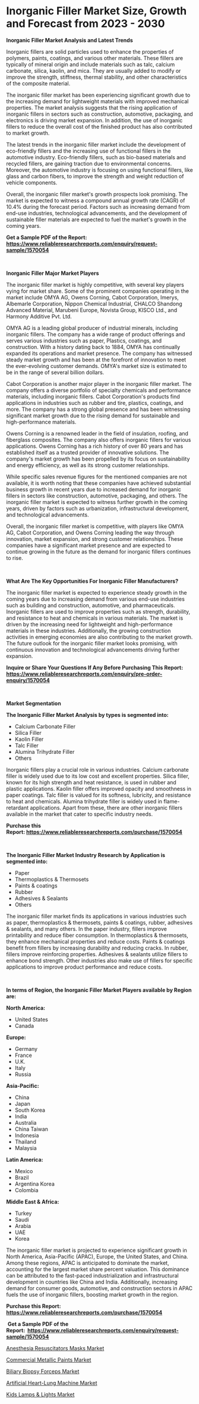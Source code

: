 <p><h1>Inorganic Filler Market Size, Growth and Forecast from 2023 - 2030</h1></p><p><strong>Inorganic Filler Market Analysis and Latest Trends</strong></p>
<p><p>Inorganic fillers are solid particles used to enhance the properties of polymers, paints, coatings, and various other materials. These fillers are typically of mineral origin and include materials such as talc, calcium carbonate, silica, kaolin, and mica. They are usually added to modify or improve the strength, stiffness, thermal stability, and other characteristics of the composite material.</p><p>The inorganic filler market has been experiencing significant growth due to the increasing demand for lightweight materials with improved mechanical properties. The market analysis suggests that the rising application of inorganic fillers in sectors such as construction, automotive, packaging, and electronics is driving market expansion. In addition, the use of inorganic fillers to reduce the overall cost of the finished product has also contributed to market growth.</p><p>The latest trends in the inorganic filler market include the development of eco-friendly fillers and the increasing use of functional fillers in the automotive industry. Eco-friendly fillers, such as bio-based materials and recycled fillers, are gaining traction due to environmental concerns. Moreover, the automotive industry is focusing on using functional fillers, like glass and carbon fibers, to improve the strength and weight reduction of vehicle components.</p><p>Overall, the inorganic filler market's growth prospects look promising. The market is expected to witness a compound annual growth rate (CAGR) of 10.4% during the forecast period. Factors such as increasing demand from end-use industries, technological advancements, and the development of sustainable filler materials are expected to fuel the market's growth in the coming years.</p></p>
<p><strong>Get a Sample PDF of the Report:&nbsp; <a href="https://www.reliableresearchreports.com/enquiry/request-sample/1570054">https://www.reliableresearchreports.com/enquiry/request-sample/1570054</a></strong></p>
<p>&nbsp;</p>
<p><strong>Inorganic Filler Major Market Players</strong></p>
<p><p>The inorganic filler market is highly competitive, with several key players vying for market share. Some of the prominent companies operating in the market include OMYA AG, Owens Corning, Cabot Corporation, Imerys, Albemarle Corporation, Nippon Chemical Industrial, CHALCO Shandong Advanced Material, Marubeni Europe, Novista Group, KISCO Ltd., and Harmony Additive Pvt. Ltd.</p><p>OMYA AG is a leading global producer of industrial minerals, including inorganic fillers. The company has a wide range of product offerings and serves various industries such as paper, Plastics, coatings, and construction. With a history dating back to 1884, OMYA has continually expanded its operations and market presence. The company has witnessed steady market growth and has been at the forefront of innovation to meet the ever-evolving customer demands. OMYA's market size is estimated to be in the range of several billion dollars.</p><p>Cabot Corporation is another major player in the inorganic filler market. The company offers a diverse portfolio of specialty chemicals and performance materials, including inorganic fillers. Cabot Corporation's products find applications in industries such as rubber and tire, plastics, coatings, and more. The company has a strong global presence and has been witnessing significant market growth due to the rising demand for sustainable and high-performance materials.</p><p>Owens Corning is a renowned leader in the field of insulation, roofing, and fiberglass composites. The company also offers inorganic fillers for various applications. Owens Corning has a rich history of over 80 years and has established itself as a trusted provider of innovative solutions. The company's market growth has been propelled by its focus on sustainability and energy efficiency, as well as its strong customer relationships.</p><p>While specific sales revenue figures for the mentioned companies are not available, it is worth noting that these companies have achieved substantial business growth in recent years due to increased demand for inorganic fillers in sectors like construction, automotive, packaging, and others. The inorganic filler market is expected to witness further growth in the coming years, driven by factors such as urbanization, infrastructural development, and technological advancements.</p><p>Overall, the inorganic filler market is competitive, with players like OMYA AG, Cabot Corporation, and Owens Corning leading the way through innovation, market expansion, and strong customer relationships. These companies have a significant market presence and are expected to continue growing in the future as the demand for inorganic fillers continues to rise.</p></p>
<p>&nbsp;</p>
<p><strong>What Are The Key Opportunities For Inorganic Filler Manufacturers?</strong></p>
<p><p>The inorganic filler market is expected to experience steady growth in the coming years due to increasing demand from various end-use industries such as building and construction, automotive, and pharmaceuticals. Inorganic fillers are used to improve properties such as strength, durability, and resistance to heat and chemicals in various materials. The market is driven by the increasing need for lightweight and high-performance materials in these industries. Additionally, the growing construction activities in emerging economies are also contributing to the market growth. The future outlook for the inorganic filler market looks promising, with continuous innovation and technological advancements driving further expansion.</p></p>
<p><strong>Inquire or Share Your Questions If Any Before Purchasing This Report: <a href="https://www.reliableresearchreports.com/enquiry/pre-order-enquiry/1570054">https://www.reliableresearchreports.com/enquiry/pre-order-enquiry/1570054</a></strong></p>
<p>&nbsp;</p>
<p><strong>Market Segmentation</strong></p>
<p><strong>The Inorganic Filler Market Analysis by types is segmented into:</strong></p>
<p><ul><li>Calcium Carbonate Filler</li><li>Silica Filler</li><li>Kaolin Filler</li><li>Talc Filler</li><li>Alumina Trihydrate Filler</li><li>Others</li></ul></p>
<p><p>Inorganic fillers play a crucial role in various industries. Calcium carbonate filler is widely used due to its low cost and excellent properties. Silica filler, known for its high strength and heat resistance, is used in rubber and plastic applications. Kaolin filler offers improved opacity and smoothness in paper coatings. Talc filler is valued for its softness, lubricity, and resistance to heat and chemicals. Alumina trihydrate filler is widely used in flame-retardant applications. Apart from these, there are other inorganic fillers available in the market that cater to specific industry needs.</p></p>
<p><strong>Purchase this Report:&nbsp;<a href="https://www.reliableresearchreports.com/purchase/1570054">https://www.reliableresearchreports.com/purchase/1570054</a></strong></p>
<p>&nbsp;</p>
<p><strong>The Inorganic Filler Market Industry Research by Application is segmented into:</strong></p>
<p><ul><li>Paper</li><li>Thermoplastics & Thermosets</li><li>Paints & coatings</li><li>Rubber</li><li>Adhesives & Sealants</li><li>Others</li></ul></p>
<p><p>The inorganic filler market finds its applications in various industries such as paper, thermoplastics & thermosets, paints & coatings, rubber, adhesives & sealants, and many others. In the paper industry, fillers improve printability and reduce fiber consumption. In thermoplastics & thermosets, they enhance mechanical properties and reduce costs. Paints & coatings benefit from fillers by increasing durability and reducing cracks. In rubber, fillers improve reinforcing properties. Adhesives & sealants utilize fillers to enhance bond strength. Other industries also make use of fillers for specific applications to improve product performance and reduce costs.</p></p>
<p>&nbsp;</p>
<p><strong>In terms of Region, the Inorganic Filler Market Players available by Region are:</strong></p>
<p>
    <p> <strong> North America: </strong>
        <ul>
            <li>United States</li>
            <li>Canada</li>
        </ul>
        </p> 
    <p> <strong> Europe: </strong>
        <ul>
            <li>Germany</li>
            <li>France</li>
            <li>U.K.</li>
            <li>Italy</li>
            <li>Russia</li>
        </ul>
        </p> 
    <p> <strong> Asia-Pacific: </strong>
        <ul>
            <li>China</li>
            <li>Japan</li>
            <li>South Korea</li>
            <li>India</li>
            <li>Australia</li>
            <li>China Taiwan</li>
            <li>Indonesia</li>
            <li>Thailand</li>
            <li>Malaysia</li>
        </ul>
        </p> 
    <p> <strong> Latin America: </strong>
        <ul>
            <li>Mexico</li>
            <li>Brazil</li>
            <li>Argentina Korea</li>
            <li>Colombia</li>
        </ul>
        </p> 
    <p> <strong> Middle East & Africa: </strong>
        <ul>
            <li>Turkey</li>
            <li>Saudi</li>
            <li>Arabia</li>
            <li>UAE</li>
            <li>Korea</li>
        </ul>
    </p>
    </p>
<p><p>The inorganic filler market is projected to experience significant growth in North America, Asia-Pacific (APAC), Europe, the United States, and China. Among these regions, APAC is anticipated to dominate the market, accounting for the largest market share percent valuation. This dominance can be attributed to the fast-paced industrialization and infrastructural development in countries like China and India. Additionally, increasing demand for consumer goods, automotive, and construction sectors in APAC fuels the use of inorganic fillers, boosting market growth in the region.</p></p>
<p><strong>Purchase this Report: <a href="https://www.reliableresearchreports.com/purchase/1570054">https://www.reliableresearchreports.com/purchase/1570054</a></strong></p>
<p>&nbsp;<strong>Get a Sample PDF of the Report:&nbsp;&nbsp;<a href="https://www.reliableresearchreports.com/enquiry/request-sample/1570054">https://www.reliableresearchreports.com/enquiry/request-sample/1570054</a></strong></p>
<p><strong></strong></p>
<p><p><a href="https://www.linkedin.com/pulse/anesthesia-resuscitators-masks-market-size-share-global-c0ooe/">Anesthesia Resuscitators Masks Market</a></p><p><a href="https://medium.com/@dessiefadel/commercial-metallic-paints-market-size-reveals-the-best-marketing-channels-in-global-industry-6dd0308da26e">Commercial Metallic Paints Market</a></p><p><a href="https://www.linkedin.com/pulse/biliary-biopsy-forceps-market-size-share-amp-trends-ozqwe/">Biliary Biopsy Forceps Market</a></p><p><a href="https://www.linkedin.com/pulse/artificial-heart-lung-machine-market-share-amp-new-trends-xetce/">Artificial Heart-Lung Machine Market</a></p><p><a href="https://medium.com/@marcellakin2023/kids-lamps-amp-lights-market-the-key-to-successful-business-strategy-forecast-till-2030-4d3b0c3d59ea">Kids Lamps & Lights Market</a></p></p>